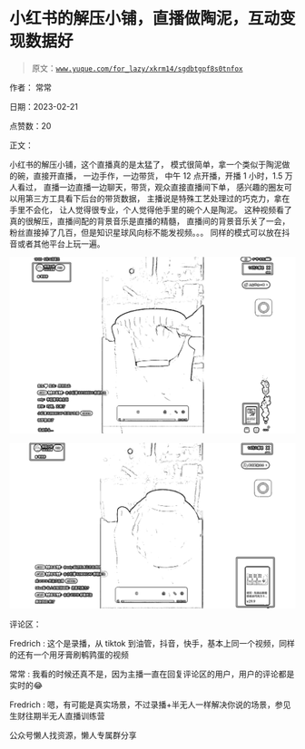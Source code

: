 # 小红书的解压小铺，直播做陶泥，互动变现数据好

> 原文：[`www.yuque.com/for_lazy/xkrm14/sgdbtgpf8s0tnfox`](https://www.yuque.com/for_lazy/xkrm14/sgdbtgpf8s0tnfox)



作者： 常常



日期：2023-02-21



点赞数：20



正文：



小红书的解压小铺，这个直播真的是太猛了， 模式很简单，拿一个类似于陶泥做的碗，直接开直播， 一边手作，一边带货， 中午 12 点开播，开播 1 小时，1.5 万人看过， 直播一边直播一边聊天，带货，观众直接直播间下单， 感兴趣的圈友可以用第三方工具看下后台的带货数据， 主播说是特殊工艺处理过的巧克力，拿在手里不会化， 让人觉得很专业，个人觉得他手里的碗个人是陶泥。 这种视频看了真的很解压，直播间配的背景音乐是直播的精髓， 直播间的背景音乐关了一会，粉丝直接掉了几百，但是知识星球风向标不能发视频。。。 同样的模式可以放在抖音或者其他平台上玩一遍。



![](img/99c855fc84978df59ca92b97934f8906.png)  

![](img/d261a4a13e1ae353b0487f044c8489bc.png)  

评论区：



Fredrich : 这个是录播，从 tiktok 到油管，抖音，快手，基本上同一个视频，同样的还有一个用牙膏刷鹌鹑蛋的视频



常常 : 我看的时候还真不是，因为主播一直在回复评论区的用户，用户的评论都是实时的😂



Fredrich : 嗯，有可能是真实场景，不过录播+半无人一样解决你说的场景，参见生财往期半无人直播训练营



公众号懒人找资源，懒人专属群分享

